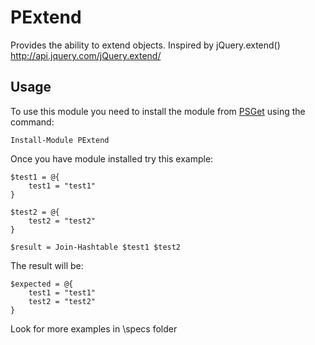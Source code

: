 PExtend
=======

Provides the ability to extend objects. Inspired by jQuery.extend() http://api.jquery.com/jQuery.extend/

Usage
-----

To use this module you need to install the module from [PSGet](http://psget.net/) using the command:
    
    Install-Module PExtend

Once you have module installed try this example:

	$test1 = @{
        test1 = "test1"
    }

    $test2 = @{
        test2 = "test2"
    }

    $result = Join-Hashtable $test1 $test2

The result will be:

	$expected = @{
        test1 = "test1"
        test2 = "test2"
    }

Look for more examples in \specs folder